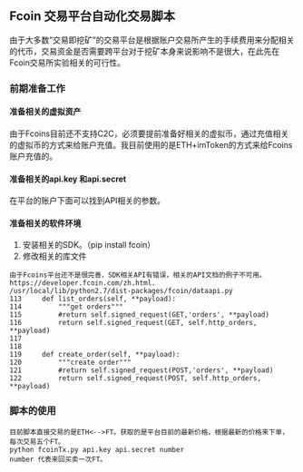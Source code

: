 ## Fcoin 交易平台自动化交易脚本

由于大多数”交易即挖矿”的交易平台是根据账户交易所产生的手续费用来分配相关的代币，交易资金是否需要跨平台对于挖矿本身来说影响不是很大，在此先在Fcoin交易所实验相关的可行性。

### 前期准备工作

#### 准备相关的虚拟资产

由于Fcoins目前还不支持C2C，必须要提前准备好相关的虚拟币，通过充值相关的虚拟币的方式来给账户充值。我目前使用的是ETH+imToken的方式来给Fcoins账户充值的。

#### 准备相关的api.key 和api.secret
在平台的账户下面可以找到API相关的参数。

#### 准备相关的软件环境
1. 安装相关的SDK。（pip install fcoin）
2. 修改相关的库文件
```
由于Fcoins平台还不是很完善，SDK相关API有错误，相关的API文档的例子不可用。https://developer.fcoin.com/zh.html.
/usr/local/lib/python2.7/dist-packages/fcoin/dataapi.py
113     def list_orders(self, **payload):
114         """get orders"""
115         #return self.signed_request(GET,'orders', **payload)
116         return self.signed_request(GET, self.http_orders, **payload)
117 
118 
119     def create_order(self, **payload):
120         """create order"""
121         #return self.signed_request(POST,'orders', **payload)
122         return self.signed_request(POST, self.http_orders, **payload)
```
### 脚本的使用

```
目前脚本直接交易的是ETH<-->FT。获取的是平台目前的最新价格，根据最新的价格来下单，每次交易五个FT。
python fcoinTx.py api.key api.secret number
number 代表来回买卖一次FT。
```
